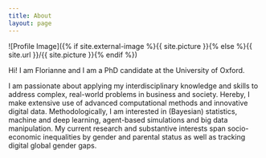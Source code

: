 ```yaml
---
title: About
layout: page
---
```


![Profile Image]({% if site.external-image %}{{ site.picture }}{% else %}{{ site.url }}/{{ site.picture }}{% endif %})

<p>Hi! I am Florianne and I am a PhD candidate at the University of Oxford.</p>

<p>I am passionate about applying my interdisciplinary knowledge and skills to address complex, real-world problems in business and society. Hereby, I make extensive use of advanced computational methods and innovative digital data. Methodologically, I am interested in (Bayesian) statistics, machine and deep learning, agent-based simulations and big data manipulation. My current research and substantive interests span socio-economic inequalities by gender and parental status as well as tracking digital global gender gaps.</p>

